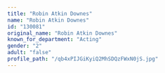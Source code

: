 ```yaml
---
title: "Robin Atkin Downes"
name: "Robin Atkin Downes"
id: "130081"
original_name: "Robin Atkin Downes"
known_for_department: "Acting"
gender: "2"
adult: "false"
profile_path: "/qb4xPIJGiKyiQ2MhSDQzFWxN0jS.jpg"
---
```

